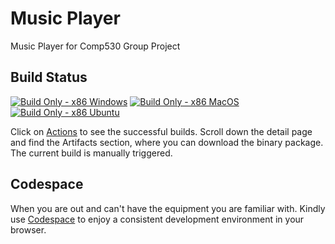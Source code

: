 # Music Player
Music Player for Comp530 Group Project 

## Build Status
[![Build Only - x86 Windows](https://github.com/kdsama/music_player/actions/workflows/build-windows-x86.yml/badge.svg)](https://github.com/kdsama/music_player/actions/workflows/build-windows-x86.yml)
[![Build Only - x86 MacOS](https://github.com/kdsama/music_player/actions/workflows/build-macos-x86.yml/badge.svg)](https://github.com/kdsama/music_player/actions/workflows/build-macos-x86.yml)
[![Build Only - x86 Ubuntu](https://github.com/kdsama/music_player/actions/workflows/build-ubuntu-x86.yml/badge.svg)](https://github.com/kdsama/music_player/actions/workflows/build-ubuntu-x86.yml)

Click on [Actions](https://github.com/kdsama/music_player/actions) to see the successful builds. Scroll down the detail page and find the Artifacts section, where you can download the binary package. The current build is manually triggered.

## Codespace
When you are out and can't have the equipment you are familiar with. Kindly use [Codespace](https://github.com/codespaces/6r6-musical-space-waffle-4p9v55q796c7p9j) to enjoy a consistent development environment in your browser.
